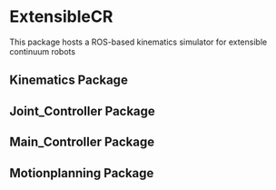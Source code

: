 # ExtensibleCR
This package hosts a ROS-based kinematics simulator for extensible continuum robots

## Kinematics Package


## Joint_Controller Package


## Main_Controller Package

## Motionplanning Package


